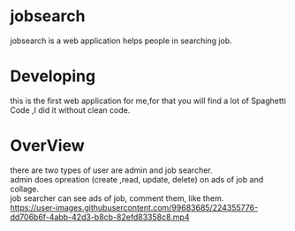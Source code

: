 # jobsearch
jobsearch is a web application helps people in searching job.
<br>
# Developing
this is the first web application for me,for that you will find a lot of Spaghetti Code ,I did it without clean code.
<br>
# OverView
there are two types of user are admin and job searcher.
<br>
admin does opreation (create ,read, update, delete) on ads of job and collage.
<br>
job searcher can see ads of job, comment them, like them. 
<br>
https://user-images.githubusercontent.com/99683685/224355776-dd706b6f-4abb-42d3-b8cb-82efd83358c8.mp4

 
